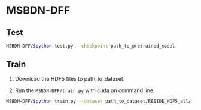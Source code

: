 # MSBDN-DFF


## Test

```bash
MSBDN-DFF/$python test.py --checkpoint path_to_pretrained_model
```

## Train

1. Download the HDF5 files to path_to_dataset.

2. Run the ``MSBDN-DFF/train.py`` with cuda on command line: 
```bash
MSBDN-DFF/$python train.py --dataset path_to_dataset/RESIDE_HDF5_all/ --lr 1e-4 --batchSize 16 --model MSBDN-DFF-v1-1 --name MSBDN-DFF
```
